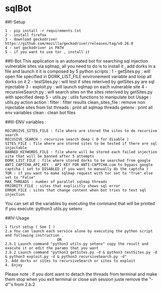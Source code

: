 # sqlBot

##I-Setup


	1 - pip install -r requirements.txt
	2 - install firefox
	3 - download geckodriver https://github.com/mozilla/geckodriver/releases/tag/v0.26.0
	4 - set geckodriver in PATH
	5 - if you want to use tor , install it
	


##II-Bot
	This application is an automated bot for searching sql injection vulnerable sites via sqlmap, all you need to do is to install it , add dorks in a file and launch it 
	it is composed by 5 python scripts :
		1 - getSites.py : will open file specified in DORK_LIST_FILE environement variable and loop all dorks on it
		2 - testSites.py : will test if sites reterived by getSites.py are sql injectable
		3 - exploit.py : will launch sqlmap on each vulnerable site
		4 - recursiveSearch.py : will search sites on the sites reterived by getSites.py with specified deep
		5 - utils.py : utils functions to manipulate bot
		Usage : utils.py action
			action :
				filter : filter results
				clean_sites_file : remove non injectable sites from list
				threads : print all sqlmap threads
				getenv : print all env variables
				clean : clean bot files


##III-ENV variables :

	RECURSIVE_SITES_FILE : file where are stored the sites to do recursive search
	RECUSIVE_SEARCH : recursive search deep ( 0 for disable )
	SITES_FILE : file where are stored sites to be tested if there are sql injectable
	BANNED_KEYWORDS_FILE : file where will be stored each failed injection site that will be banned after 5 attempts
	DORK_LIST_FILE : file where stored dorks to be searched from google
	ANTI_CAPTCHA_API_KEY : API KEY FOR ANTI-CAPTCHA.com to bypass google captcha ( set to DISABLED if you want to manually do the captcha )
	TOR : if you want to make sqlmap request with tor set to "True" else set to "False"
	MAX_THREADS : number of parallel sqlmap threads
	PRIORITY_FILE : sites that explicitly shows sql error 
	ERROR_FILE : sites that change content when bot tries to test sql injection

You can set all the variables by executing the command that will be printed if you execute:
python3 utils.py setenv

##IV-Usage

	1 first setup ( See I )
	2.a You can launch each service alone by executing the python script and following instruction .
							OR
	2.b.1 Launch command "python3 utils.py setenv" copy the result and execute it or edit the params that you want
	2.b.2 Launch command "python3 getSites.py -d & python3 testSites.py -d & python3 exploit.py -d & python3 recursiveSearch.py -d"
	3. Add dorks or sites to recursiveSearch or sites to exploit 
	4. Enjoy
Please note : if you dont want to detach the threads from terminal and make them stop when you exit terminal or close ssh session juste remove the "-d"'s from 2.b.2
